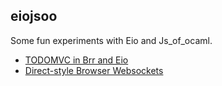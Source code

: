eiojsoo
-------

Some fun experiments with Eio and Js_of_ocaml.

 - [TODOMVC in Brr and Eio](./src/todomvc/main.ml)
 - [Direct-style Browser Websockets](./src/websockets/main.ml)

